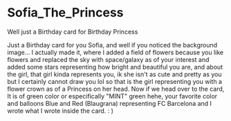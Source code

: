 # Sofia_The_Princess
 Well just a Birthday card for Birthday Princess

Just a Birthday card for you Sofia, and well if you noticed the background image... I actually made it, where I added a field of flowers because you like flowers and replaced the sky with space/galaxy as of your interest and added some stars representing how bright and beautiful you are, and about the girl, that girl kinda represents you, ik she isn't as cute and pretty as you but I certainly cannot draw you lol so that is the girl representing you with a flower crown as of a Princess on her head.
Now if we head over to the card, It is of green color or especifically "MINT" green hehe, your favorite color and balloons Blue and Red (Blaugrana) representing FC Barcelona and I wrote what I wrote inside the card. : ) 
